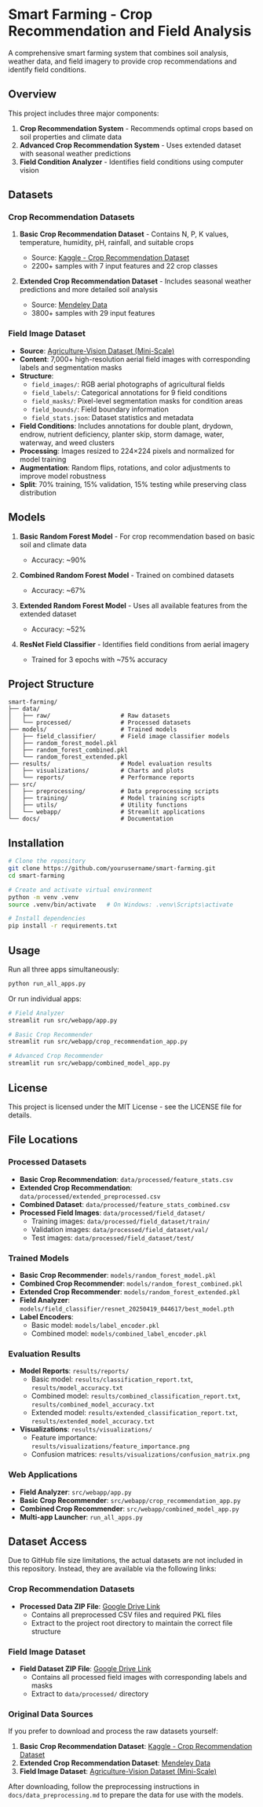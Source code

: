 # Smart Farming - Crop Recommendation and Field Analysis

A comprehensive smart farming system that combines soil analysis, weather data, and field imagery to provide crop recommendations and identify field conditions.

## Overview   

This project includes three major components:
1. **Crop Recommendation System** - Recommends optimal crops based on soil properties and climate data
2. **Advanced Crop Recommendation System** - Uses extended dataset with seasonal weather predictions
3. **Field Condition Analyzer** - Identifies field conditions using computer vision

## Datasets

### Crop Recommendation Datasets
1. **Basic Crop Recommendation Dataset** - Contains N, P, K values, temperature, humidity, pH, rainfall, and suitable crops
   - Source: [Kaggle - Crop Recommendation Dataset](https://www.kaggle.com/datasets/atharvaingle/crop-recommendation-dataset)
   - 2200+ samples with 7 input features and 22 crop classes

2. **Extended Crop Recommendation Dataset** - Includes seasonal weather predictions and more detailed soil analysis
   - Source: [Mendeley Data](https://data.mendeley.com/datasets/8v757rr4st/1/files/98242fd3-1912-4a59-ab26-23d97b454218)
   - 3800+ samples with 29 input features

### Field Image Dataset
- **Source**: [Agriculture-Vision Dataset (Mini-Scale)](https://agriculture-vision.intelinair.com/Dataset/data2017_miniscale.tar.gz)
- **Content**: 7,000+ high-resolution aerial field images with corresponding labels and segmentation masks
- **Structure**:
  - `field_images/`: RGB aerial photographs of agricultural fields
  - `field_labels/`: Categorical annotations for 9 field conditions
  - `field_masks/`: Pixel-level segmentation masks for condition areas
  - `field_bounds/`: Field boundary information
  - `field_stats.json`: Dataset statistics and metadata
- **Field Conditions**: Includes annotations for double plant, drydown, endrow, nutrient deficiency, planter skip, storm damage, water, waterway, and weed clusters
- **Processing**: Images resized to 224×224 pixels and normalized for model training
- **Augmentation**: Random flips, rotations, and color adjustments to improve model robustness
- **Split**: 70% training, 15% validation, 15% testing while preserving class distribution

## Models

1. **Basic Random Forest Model** - For crop recommendation based on basic soil and climate data
   - Accuracy: ~90%
   
2. **Combined Random Forest Model** - Trained on combined datasets
   - Accuracy: ~67%
   
3. **Extended Random Forest Model** - Uses all available features from the extended dataset
   - Accuracy: ~52%
   
4. **ResNet Field Classifier** - Identifies field conditions from aerial imagery
   - Trained for 3 epochs with ~75% accuracy

## Project Structure

```
smart-farming/
├── data/
│   ├── raw/                    # Raw datasets
│   └── processed/              # Processed datasets
├── models/                     # Trained models
│   ├── field_classifier/       # Field image classifier models
│   ├── random_forest_model.pkl
│   ├── random_forest_combined.pkl
│   └── random_forest_extended.pkl
├── results/                    # Model evaluation results
│   ├── visualizations/         # Charts and plots
│   └── reports/                # Performance reports
├── src/
│   ├── preprocessing/          # Data preprocessing scripts
│   ├── training/               # Model training scripts
│   ├── utils/                  # Utility functions
│   └── webapp/                 # Streamlit applications
└── docs/                       # Documentation
```

## Installation

```bash
# Clone the repository
git clone https://github.com/yourusername/smart-farming.git
cd smart-farming

# Create and activate virtual environment
python -m venv .venv
source .venv/bin/activate   # On Windows: .venv\Scripts\activate

# Install dependencies
pip install -r requirements.txt
```

## Usage

Run all three apps simultaneously:
```bash
python run_all_apps.py
```

Or run individual apps:
```bash
# Field Analyzer
streamlit run src/webapp/app.py

# Basic Crop Recommender
streamlit run src/webapp/crop_recommendation_app.py

# Advanced Crop Recommender
streamlit run src/webapp/combined_model_app.py
```

## License

This project is licensed under the MIT License - see the LICENSE file for details. 

## File Locations

### Processed Datasets
- **Basic Crop Recommendation**: `data/processed/feature_stats.csv`
- **Extended Crop Recommendation**: `data/processed/extended_preprocessed.csv`
- **Combined Dataset**: `data/processed/feature_stats_combined.csv`
- **Processed Field Images**: `data/processed/field_dataset/`
  - Training images: `data/processed/field_dataset/train/`
  - Validation images: `data/processed/field_dataset/val/`
  - Test images: `data/processed/field_dataset/test/`

### Trained Models
- **Basic Crop Recommender**: `models/random_forest_model.pkl`
- **Combined Crop Recommender**: `models/random_forest_combined.pkl`
- **Extended Crop Recommender**: `models/random_forest_extended.pkl`
- **Field Analyzer**: `models/field_classifier/resnet_20250419_044617/best_model.pth`
- **Label Encoders**:
  - Basic model: `models/label_encoder.pkl`
  - Combined model: `models/combined_label_encoder.pkl`

### Evaluation Results
- **Model Reports**: `results/reports/`
  - Basic model: `results/classification_report.txt`, `results/model_accuracy.txt`
  - Combined model: `results/combined_classification_report.txt`, `results/combined_model_accuracy.txt`
  - Extended model: `results/extended_classification_report.txt`, `results/extended_model_accuracy.txt`
- **Visualizations**: `results/visualizations/`
  - Feature importance: `results/visualizations/feature_importance.png`
  - Confusion matrices: `results/visualizations/confusion_matrix.png`

### Web Applications
- **Field Analyzer**: `src/webapp/app.py`
- **Basic Crop Recommender**: `src/webapp/crop_recommendation_app.py`
- **Combined Crop Recommender**: `src/webapp/combined_model_app.py`
- **Multi-app Launcher**: `run_all_apps.py`

## Dataset Access

Due to GitHub file size limitations, the actual datasets are not included in this repository. Instead, they are available via the following links:

### Crop Recommendation Datasets
- **Processed Data ZIP File**: [Google Drive Link](https://drive.google.com/drive/folders/1FP1-v5HCPQm-zi4kzRFppWJkYj7HBa3s?usp=drive_link)
  - Contains all preprocessed CSV files and required PKL files
  - Extract to the project root directory to maintain the correct file structure

### Field Image Dataset
- **Field Dataset ZIP File**: [Google Drive Link](https://drive.google.com/drive/folders/1FP1-v5HCPQm-zi4kzRFppWJkYj7HBa3s?usp=drive_link)
  - Contains all processed field images with corresponding labels and masks
  - Extract to `data/processed/` directory

### Original Data Sources
If you prefer to download and process the raw datasets yourself:
1. **Basic Crop Recommendation Dataset**: [Kaggle - Crop Recommendation Dataset](https://www.kaggle.com/datasets/atharvaingle/crop-recommendation-dataset)
2. **Extended Crop Recommendation Dataset**: [Mendeley Data](https://data.mendeley.com/datasets/8v757rr4st/1/files/98242fd3-1912-4a59-ab26-23d97b454218)
3. **Field Image Dataset**: [Agriculture-Vision Dataset (Mini-Scale)](https://agriculture-vision.intelinair.com/Dataset/data2017_miniscale.tar.gz)

After downloading, follow the preprocessing instructions in `docs/data_preprocessing.md` to prepare the data for use with the models. 
